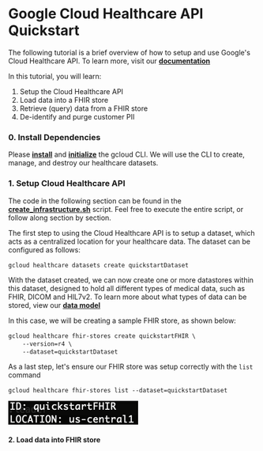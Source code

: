 # Google Cloud Healthcare API Quickstart
The following tutorial is a brief overview of how to setup and use Google's Cloud Healthcare API. To learn more, visit our **[documentation](https://cloud.google.com/healthcare-api)**

In this tutorial, you will learn:
1. Setup the Cloud Healthcare API
2. Load data into a FHIR store
3. Retrieve (query) data from a FHIR store
4. De-identify and purge customer PII

### 0. Install Dependencies
Please **[install](https://cloud.google.com/sdk/docs/install)** and **[initialize](https://cloud.google.com/sdk/docs/initializing)** the gcloud CLI. We will use the CLI to create, manage, and destroy our healthcare datasets.

### 1. Setup Cloud Healthcare API
The code in the following section can be found in the **[create_infrastructure.sh](github.com/kramer003/https://github.com/kramer003/Google-Cloud-Healthcare-API-Quickstart/code/Create_infrastructure.sh)** script. Feel free to execute the entire script, or follow along section by section.


The first step to using the Cloud Healthcare API is to setup a dataset, which acts as a centralized location for your healthcare data. The dataset can be configured as follows:
```
gcloud healthcare datasets create quickstartDataset
```

With the dataset created, we can now create one or more datastores within this dataset, designed to hold all different types of medical data, such as FHIR, DICOM and HIL7v2. To learn more about what types of data can be stored, view our **[data model](https://cloud.google.com/healthcare-api/docs/concepts/introduction#data_model)**

In this case, we will be creating a sample FHIR store, as shown below:
```
gcloud healthcare fhir-stores create quickstartFHIR \
	--version=r4 \
	--dataset=quickstartDataset
```

As a last step, let's ensure our FHIR store was setup correctly with the `list` command
```
gcloud healthcare fhir-stores list --dataset=quickstartDataset
```
![data](images/FHIR_Store.png)

#### 2. Load data into FHIR store
